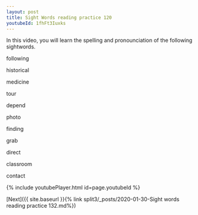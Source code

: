 ```yaml
---
layout: post
title: Sight Words reading practice 120
youtubeId: 1fhFt3Iuxks
---
```

 
 
In this video, you will learn the spelling and pronounciation of the following sightwords.

following

historical

medicine

tour

depend

photo

finding

grab

direct

classroom

contact



 
{% include youtubePlayer.html id=page.youtubeId %}
 
 

[Next]({{ site.baseurl }}{% link  split3/_posts/2020-01-30-Sight words reading practice 132.md%})
 
